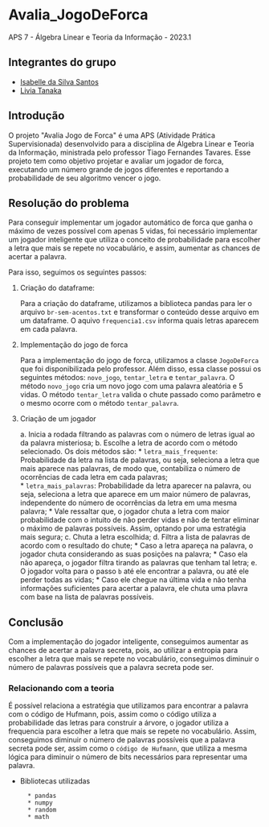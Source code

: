 # Avalia_JogoDeForca

APS 7 - Álgebra Linear e Teoria da Informação - 2023.1

## Integrantes do grupo
* [Isabelle da Silva Santos](https://github.com/isabelleatt)
* [Livia Tanaka](https://github.com/liviatanaka)

## Introdução

O projeto "Avalia Jogo de Forca" é uma APS (Atividade Prática Supervisionada) desenvolvido para a disciplina de Álgebra Linear e Teoria da Informação, ministrada pelo professor Tiago Fernandes Tavares.
Esse projeto tem como objetivo projetar e avaliar um jogador de forca, executando um número grande de jogos diferentes e reportando a probabilidade de seu algoritmo vencer o jogo.

## Resolução do problema

Para conseguir implementar um jogador automático de forca que ganha o máximo de vezes possível com apenas 5 vidas, foi necessário implementar um jogador inteligente que utiliza o conceito de probabilidade para escolher a letra que mais se repete no vocabulário, e assim, aumentar as chances de acertar a palavra.

Para isso, seguimos os seguintes passos:

1. Criação do dataframe:

    Para a criação do dataframe, utilizamos a biblioteca pandas para ler o arquivo `br-sem-acentos.txt` e transformar o conteúdo desse arquivo em um dataframe. O aquivo `frequencia1.csv` informa quais letras aparecem em cada palavra.

1. Implementação do jogo de forca

    Para a implementação do jogo de forca, utilizamos a classe `JogoDeForca` que foi disponibilizada pelo professor. Além disso, essa classe possui os seguintes métodos: `novo_jogo`, `tentar_letra` e `tentar_palavra`. O método `novo_jogo` cria um novo jogo com uma palavra aleatória e 5 vidas. O método `tentar_letra` valida o chute passado como parâmetro e o mesmo ocorre com o método `tentar_palavra`.

1. Criação de um jogador

    a. Inicia a rodada filtrando as palavras com o número de letras igual ao da palavra misteriosa;
    b. Escolhe a letra de acordo com o método selecionado. Os dois métodos são:
        * `letra_mais_frequente`: Probabilidade da letra na lista de palavras, ou seja, seleciona a letra que mais aparece nas palavras, de modo que, contabiliza o número de ocorrências de cada letra em cada palavras;  
        * `letra_mais_palavras`: Probabilidade da letra aparecer na palavra, ou seja, seleciona a letra que aparece em um maior número de palavras, independente do número de ocorrências da letra em uma mesma palavra;
        * Vale ressaltar que, o jogador chuta a letra com maior probabilidade com o intuito de não perder vidas e não de tentar eliminar o máximo de palavras possíveis. Assim, optando por uma estratégia mais segura;
    c. Chuta a letra escolhida;
    d. Filtra a lista de palavras de acordo com o resultado do chute;
        * Caso a letra apareça na palavra, o jogador chuta considerando as suas posições na palavra;
        * Caso ela não apareça, o jogador filtra tirando as palavras que tenham tal letra;
    e. O jogador volta para o passo `b` até ele encontrar a palavra, ou até ele perder todas as vidas;
        * Caso ele chegue na última vida e não tenha informações suficientes para acertar a palavra, ele chuta uma plavra com base na lista de palavras possíveis.

## Conclusão

Com a implementação do jogador inteligente, conseguimos aumentar as chances de acertar a palavra secreta, pois, ao utilizar a entropia para escolher a letra que mais se repete no vocabulário, conseguimos diminuir o número de palavras possíveis que a palavra secreta pode ser.

### Relacionando com a teoria

É possível relaciona a estratégia que utilizamos para encontrar a palavra com o código de Hufmann, pois, assim como o código utiliza a probabilidade das letras para construir a árvore, o jogador utiliza a frequencia para escolher a letra que mais se repete no vocabulário. Assim, conseguimos diminuir o número de palavras possíveis que a palavra secreta pode ser, assim como o `código de Hufmann`, que utiliza a mesma lógica para diminuir o número de bits necessários para representar uma palavra. 


* Bibliotecas utilizadas
    
        * pandas
        * numpy
        * random
        * math
